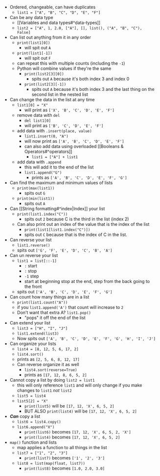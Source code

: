 - Ordered, changeable, can have duplicates
	- `list1 = ["A", "B", "C", "D", "E", "F"]`
- Can be any data type
	- [[Variables and data types#^data-types]]
	- `list2 = ["A", 1, 2.0, ["A"], [], list(), ("A", "B", "C"), False]`
- Can list out anything from it in any order
	- `print(list1[0])`
		- will spit out `A`
	- `print(list1[-1])`
		- will spit out `F`
	- can repeat this with multiple counts (including the `-1`)
	- Python will combine values if they're the same
		- `print(list2[3][0])`
			- spits out `A` because it's both index 3 and index 0
		- `print(list2[3][-1])`
			- spits out `A` because it's both index 3 and the last thing on the second list in the nested list
- Can change the data in the list at any time
	- `list1[0] = "X"`
		- will print as `['X', 'B', 'C', 'D', 'E', 'F']`
	- remove data with `del`
		- `del list1[0]`
		- will print as `['B', 'C', 'D', 'E', 'F']`
	- add data with `.insert(place, value)`
		- `list1.insert(0, "A")`
		- will now print as `['A', 'B', 'C', 'D', 'E', 'F']`
		- can also add data using overloaded [[Booleans & Operators#^operators]]
			- `list1 = ["A"] + list1`
	- add data with `.append`
		- this will add it to the end of the list
		- `list1.append("G")`
			- prints as `['A', 'B', 'C', 'D', 'E', 'F', 'G']`
- Can find the maximum and minimum values of lists
	- `print(max(list1))`
		- spits out `G`
	- `print(min(list1))`
		- spits out `A`
- Can [[String formatting#^index|Index]] your list
	- `print(list1.index("C"))`
		- spits out `2` because C is the third in the list (index 2)
	- Can also print out an index of the value that is the index of the list
		- `print(list1[list1.index("C")])`
		- spits out `C` because that is the index of C in the list.
- Can reverse your list
	- `list1.reverse()`
	- spits out `['G', 'F', 'E', 'D', 'C', 'B', 'A']`
- Can un reverse your list
	- `list1 = list[::-1]`
		- `:` start
		- `:` stop
		- `-1` step
		- start at beginning stop at the end, step from the back going to the front
	- spits out `['A', 'B', 'C', 'D', 'E', 'F', 'G']`
- Can count how many things are in a list
	- `print(list1.count("A"))`
	- if you `list1.append('A')` that count will increase to `2`
	- Don't want that extra A? `list1.pop()`
		- "pops" it off the end of the list
- Can extend your list
	- `list3 = ["H", "I", "J"]`
	- `list1.extend(list3)`
	- Now spits out `['A', 'B', 'C', 'D', 'E', 'F', 'G', 'H', 'I', 'J']`
- Can organize your lists
	- `list4 = [8, 12, 5, 6, 17, 2]`
	- `list4.sort()`
	- prints as `[2, 5, 6, 8, 12, 17]`
	- Can reverse organize it as well
		- `list4.sort(reverse=True)`
		- prints as `[17, 12, 8, 6, 5, 2]`
- Cannot copy a list by doing `list2 = list1`
	- this will only reference `list1` and will only change if you make changes to `list1` _not_ `list2`
	- `list5 = list4`
	- `list5[2] = "X"`
		- `print(list5)` will be `[17, 12, 'X', 6, 5, 2]`
		- BUT ALSO `print(list4)` will be `[17, 12, 'X', 6, 5, 2]`
- _**Can**_ copy a list
	- `list6 = list4.copy()`
	- `list6.append("X")`
		- `print(list6)` becomes `[17, 12, 'X', 6, 5, 2, 'X']`
		- `print(list4)` becomes `[17, 12, 'X', 6, 5, 2]`
- `map()` function and lists
	- map applies a function to all things in the list
	- `list7 = ["1", "2", "3"]`
		- `print(list7)` becomes `['1', '2', '3']`
	- `list8 = list(map(float, list7))`
		- `print(list8)` becomes `[1.0, 2.0, 3.0]`